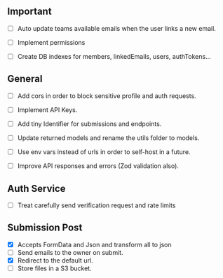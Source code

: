 ## Important
- [ ] Auto update teams available emails when the user links a new email.
- [ ] Implement permissions

- [ ] Create DB indexes for members, linkedEmails, users, authTokens...

## General
- [ ] Add cors in order to block sensitive profile and auth requests.

- [ ] Implement API Keys.
 
- [ ] Add tiny Identifier for submissions and endpoints.
- [ ] Update returned models and rename the utils folder to models.

- [ ] Use env vars instead of urls in order to self-host in a future.

- [ ] Improve API responses and errors (Zod validation also).

## Auth Service
- [ ] Treat carefully send verification request and rate limits

## Submission Post
- [x] Accepts FormData and Json and transform all to json
- [ ] Send emails to the owner on submit.
- [x] Redirect to the default url.
- [ ] Store files in a S3 bucket.
